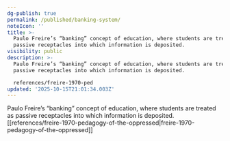 ```yaml
---
dg-publish: true
permalink: /published/banking-system/
noteIcon: ''
title: >-
  Paulo Freire’s “banking” concept of education, where students are treated as
  passive receptacles into which information is deposited.
visibility: public
description: >-
  Paulo Freire’s “banking” concept of education, where students are treated as
  passive receptacles into which information is deposited.

  references/freire-1970-ped
updated: '2025-10-15T21:01:34.003Z'
---
```


Paulo Freire’s “banking” concept of education, where students are treated as passive receptacles into which information is deposited.
[[references/freire-1970-pedagogy-of-the-oppressed\|freire-1970-pedagogy-of-the-oppressed]]
